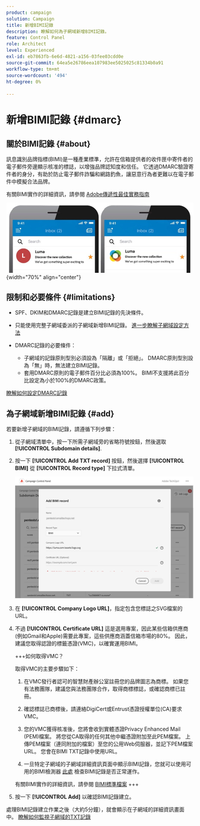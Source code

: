 ```yaml
---
product: campaign
solution: Campaign
title: 新增BIMI記錄
description: 瞭解如何為子網域新增BIMI記錄。
feature: Control Panel
role: Architect
level: Experienced
exl-id: eb7863fb-6e6d-4821-a156-03fee03cdd0e
source-git-commit: 64ea5e26786eea107983ee5025025c81334b0a91
workflow-type: tm+mt
source-wordcount: '494'
ht-degree: 0%

---
```


# 新增BIMI記錄 {#dmarc}

## 關於BIMI記錄 {#about}

訊息識別品牌指標(BIMI)是一種產業標準，允許在信箱提供者的收件匣中寄件者的電子郵件旁邊顯示核准的標誌，以增強品牌認知度和信任。 它透過DMARC驗證寄件者的身分，有助於防止電子郵件詐騙和網路釣魚，讓惡意行為者更難以在電子郵件中模擬合法品牌。

有關BIMI實作的詳細資訊，請參閱 [Adobe傳遞性最佳實務指南](https://experienceleague.adobe.com/docs/deliverability-learn/deliverability-best-practice-guide/additional-resources/technotes/implement-bimi.html)

![](assets/bimi-example.png){width="70%" align="center"}

## 限制和必要條件 {#limitations}

* SPF、DKIM和DMARC記錄是建立BIMI記錄的先決條件。
* 只能使用完整子網域委派的子網域新增BIMI記錄。 [進一步瞭解子網域設定方法](subdomains-branding.md#subdomain-delegation-methods)
* DMARC記錄的必要條件：

   * 子網域的記錄原則型別必須設為「隔離」或「拒絕」。 DMARC原則型別設為「無」時，無法建立BIMI記錄。
   * 套用DMARC原則的電子郵件百分比必須為100%。 BIMI不支援將此百分比設定為小於100%的DMARC政策。

[瞭解如何設定DMARC記錄](dmarc.md)

## 為子網域新增BIMI記錄 {#add}

若要新增子網域的BIMI記錄，請遵循下列步驟：

1. 從子網域清單中，按一下所需子網域旁的省略符號按鈕，然後選取 **[!UICONTROL Subdomain details]**.

1. 按一下 **[!UICONTROL Add TXT record]** 按鈕，然後選擇 **[!UICONTROL BIMI]** 從 **[!UICONTROL Record type]** 下拉式清單。

   ![](assets/bimi-add.png)

1. 在 **[!UICONTROL Company Logo URL]**，指定包含您標誌之SVG檔案的URL。

1. 不過 **[!UICONTROL Certificate URL]** 這是選用專案，因此某些信箱供應商(例如Gmail和Apple)需要此專案，這些供應商涵蓋信箱市場的80%。 因此，建議您取得認證的標籤憑證(VMC)，以確實運用BIMI。

   +++如何取得VMC？

   取得VMC的主要步驟如下：

   1. 在VMC發行者認可的智慧財產辦公室註冊您的品牌圖志為商標。 如果您有法務團隊，建議您與法務團隊合作，取得商標標誌，或確認商標已註冊。

   1. 確認標誌已商標後，請連絡DigiCert或Entrust憑證授權單位(CA)要求VMC。

   1. 您的VMC獲得核准後，您將會收到實體憑證Privacy Enhanced Mail (PEM)檔案。 將您從CA取得的任何其他中繼憑證附加至此PEM檔案。 上傳PEM檔案（連同附加的檔案）至您的公用Web伺服器，並記下PEM檔案URL。 您會在BIMI TXT記錄中使用URL。

   1. 一旦特定子網域的子網域詳細資訊頁面中顯示BIMI記錄，您就可以使用可用的BIMI檢測器 [此處](https://bimigroup.org/bimi-generator/) 檢查BIMI記錄是否正常運作。

   有關BIMI實作的詳細資訊，請參閱 [BIMI標準檔案](https://bimigroup.org/implementation-guide/)
+++

1. 按一下 **[!UICONTROL Add]** 以確認BIMI記錄建立。

處理BIMI記錄建立作業之後（大約5分鐘），就會顯示在子網域的詳細資訊畫面中。 [瞭解如何監視子網域的TXT記錄](gs-txt-records.md#monitor)
